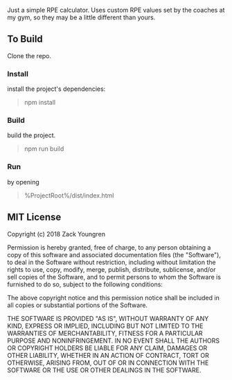 Just a simple RPE calculator. Uses custom RPE values set by the coaches at my
gym, so they may be a little different than yours.

## To Build
Clone the repo.

### Install
install the project's dependencies:
> npm install


### Build
build the project.
> npm run build

### Run
by opening
> %ProjectRoot%/dist/index.html

## MIT License


Copyright (c) 2018 Zack Youngren

Permission is hereby granted, free of charge, to any person obtaining a copy
of this software and associated documentation files (the "Software"), to deal
in the Software without restriction, including without limitation the rights
to use, copy, modify, merge, publish, distribute, sublicense, and/or sell
copies of the Software, and to permit persons to whom the Software is
furnished to do so, subject to the following conditions:

The above copyright notice and this permission notice shall be included in all
copies or substantial portions of the Software.

THE SOFTWARE IS PROVIDED "AS IS", WITHOUT WARRANTY OF ANY KIND, EXPRESS OR
IMPLIED, INCLUDING BUT NOT LIMITED TO THE WARRANTIES OF MERCHANTABILITY,
FITNESS FOR A PARTICULAR PURPOSE AND NONINFRINGEMENT. IN NO EVENT SHALL THE
AUTHORS OR COPYRIGHT HOLDERS BE LIABLE FOR ANY CLAIM, DAMAGES OR OTHER
LIABILITY, WHETHER IN AN ACTION OF CONTRACT, TORT OR OTHERWISE, ARISING FROM,
OUT OF OR IN CONNECTION WITH THE SOFTWARE OR THE USE OR OTHER DEALINGS IN THE
SOFTWARE.

